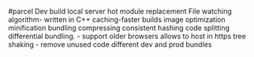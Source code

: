 #parcel
 Dev build
 local server
 hot module replacement
 File watching algorithm- written in C++
 caching-faster builds
 image optimization
 minification
 bundling
 compressing
 consistent hashing
 code splitting
 differential bundling. - support older browsers
 allows to host in https
 tree shaking - remove unused code
 different dev and prod bundles